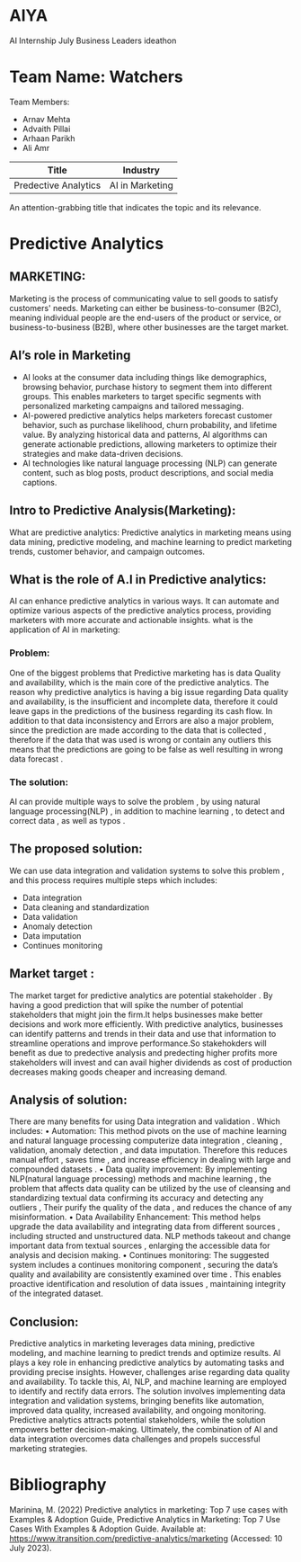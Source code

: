 # AIYA
AI Internship July Business Leaders ideathon

# Team Name: Watchers 

Team Members:
- Arnav Mehta
- Advaith Pillai
- Arhaan Parikh
- Ali Amr

| Title | Industry |
|-------|-------|
| Predective Analytics| AI in Marketing |

An attention-grabbing title that indicates the topic and its relevance.

# Predictive Analytics

## MARKETING:
Marketing is the process of communicating value to sell goods to satisfy customers' needs. Marketing can either be business-to-consumer (B2C), meaning individual people are the end-users of the product or service, or business-to-business (B2B), where other businesses are the target market. 

## AI’s role in Marketing
- AI looks at the consumer data including things like demographics, browsing behavior, purchase history to segment them into different groups. This enables marketers to target specific segments with personalized marketing campaigns and tailored messaging.
- AI-powered predictive analytics helps marketers forecast customer behavior, such as purchase likelihood, churn probability, and lifetime value. By analyzing historical data and patterns, AI algorithms can generate actionable predictions, allowing marketers to optimize their strategies and make data-driven decisions.
- AI technologies like natural language processing (NLP) can generate content, such as blog posts, product descriptions, and social media captions.

## Intro to Predictive Analysis(Marketing):
What are predictive analytics: Predictive analytics in marketing means using data mining, predictive modeling, and machine learning to predict marketing trends, customer behavior, and campaign outcomes.


## What is the role of A.I in Predictive analytics:
AI can enhance predictive analytics in various ways. It can automate and optimize various aspects of the predictive analytics process, providing marketers with more accurate and actionable insights.
what is the application of AI in marketing:

### Problem:
One of the biggest problems that Predictive marketing has is data Quality and availability, which is the main core of the predictive analytics. The reason why predictive analytics is having a big issue regarding Data quality and availability, is the insufficient and incomplete data, therefore it could leave gaps in the predictions of the business regarding its cash flow. In addition to that data inconsistency and Errors are also a major problem, since the prediction are made according to the data that is collected , therefore if the data that was used is wrong or contain any outliers this means that the predictions are going to be false as well resulting in wrong data forecast .

### The solution:
AI can provide multiple ways to solve the problem , by using natural language processing(NLP) , in addition to machine learning , to detect and correct data , as well as typos .

## The proposed solution:
We can use data integration and validation systems to solve this problem , and this process requires multiple steps which includes:
- Data integration
- Data cleaning and standardization
- Data validation
- Anomaly detection
- Data imputation
- Continues monitoring

## Market target :
The market target for predictive analytics are potential stakeholder . By having a good prediction that will spike the number of potential stakeholders that might join the firm.It helps businesses make better decisions and work more efficiently. With predictive analytics, businesses can identify patterns and trends in their data and use that information to streamline operations and improve performance.So stakehokders will benefit as due to predective analysis and predecting higher profits more stakeholders will invest and can avail higher dividends as cost of production decreases making goods cheaper and increasing demand.

## Analysis of solution:
There are many benefits for using Data integration and validation .
Which includes:
• Automation: This method pivots on the use of machine learning and natural language processing computerize data integration , cleaning , validation, anomaly detection , and data imputation. Therefore this reduces manual effort , saves time , and increase efficiency in dealing with large and compounded datasets .
• Data quality improvement: By implementing NLP(natural language processing) methods and machine learning , the problem that affects data quality can be utilized by the use of cleansing and standardizing textual data confirming its accuracy and detecting any outliers , Their purify the quality of the data , and reduces the chance of any misinformation.
• Data Availability Enhancement: This method helps upgrade the data availability and integrating data from different sources , including structed and unstructured data. NLP methods takeout and change important data from textual sources , enlarging the accessible data for analysis and decision making.
• Continues monitoring: The suggested system includes a continues monitoring component , securing the data’s quality and availability are consistently examined over time . This enables proactive identification and resolution of data issues , maintaining integrity of the integrated dataset.

## Conclusion:

Predictive analytics in marketing leverages data mining, predictive modeling, and machine learning to predict trends and optimize results. AI plays a key role in enhancing predictive analytics by automating tasks and providing precise insights. However, challenges arise regarding data quality and availability. To tackle this, AI, NLP, and machine learning are employed to identify and rectify data errors. The solution involves implementing data integration and validation systems, bringing benefits like automation, improved data quality, increased availability, and ongoing monitoring. Predictive analytics attracts potential stakeholders, while the solution empowers better decision-making. Ultimately, the combination of AI and data integration overcomes data challenges and propels successful marketing strategies.

# Bibliography

Marinina, M. (2022) Predictive analytics in marketing: Top 7 use cases with Examples & Adoption Guide, Predictive Analytics in Marketing: Top 7 Use Cases With Examples & Adoption Guide. Available at: https://www.itransition.com/predictive-analytics/marketing (Accessed: 10 July 2023).

